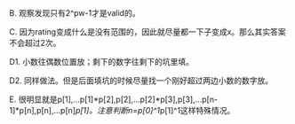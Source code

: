 B. 观察发现只有2^pw-1才是valid的。

C. 因为rating变成什么是没有范围的，因此就尽量都一下子变成x。那么其实答案不会超过2次。

D1. 小数往偶数位置放；剩下的数字往剩下的坑里填。

D2. 同样做法。但是后面填坑的时候尽量找一个刚好超过两边小数的数字放。

E. 很明显就是p[1],...p[1]*p[2],p[2],...p[2]*p[3],p[3],...p[n-1]*p[n],p[n],...p[n]*p[1]。注意判断n=p[0]^1*p[1]^1这样特殊情况。
